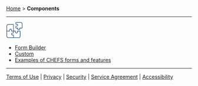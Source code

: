 [Home](index) > **Components**
***

![](images/components-icon.png)

* [Form Builder](Form-Builder) 
* [Custom](Custom)
* [Examples of CHEFS forms and features](Examples)

***
[Terms of Use](Terms-of-Use) | [Privacy](Privacy) | [Security](Security) | [Service Agreement](Service-Agreement) | [Accessibility](Accessibility)

